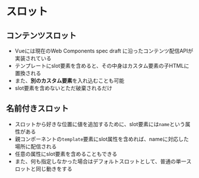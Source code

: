 # スロット

## コンテンツスロット
* Vueには現在のWeb Components spec draft に沿ったコンテンツ配信APIが実装されている
* テンプレートにslot要素を含めると、その中身はカスタム要素の子HTMLに置換される
* また、**別のカスタム要素**を入れ込むことも可能
* slot要素を含めないとただ破棄されるだけ

## 名前付きスロット
* スロットから好きな位置に値を追加するために、slot要素には`name`という属性がある
* 親コンポーネントの`template`要素にslot属性を含めれば、nameに対応した場所に配信される
* 任意の属性にslot要素を含めることもできる
* また、何も指定しなかった場合はデフォルトスロットとして、普通の単一スロットと同じ動きをする

